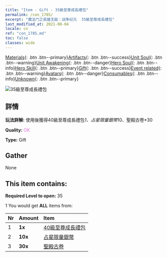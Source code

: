 ```yaml
---
title: "Item - Gift - 35級至尊成長禮包"
permalink: /con_1785/
excerpt: "魔法门之英雄无敌：战争纪元  35級至尊成長禮包"
last_modified_at: 2021-08-04
locale: cn
ref: "con_1785.md"
toc: false
classes: wide
---
```

 [Materials](/ItemsCN/){: .btn .btn--primary}[Artifacts](/ItemsCN/Artifacts/){: .btn .btn--success}[Unit Soul](/ItemsCN/UnitSoul/){: .btn .btn--warning}[Unit Awakening](/ItemsCN/UnitAwakening/){: .btn .btn--danger}[Hero Soul](/ItemsCN/HeroSoul/){: .btn .btn--info}[Hero Skill](/ItemsCN/HeroSkill/){: .btn .btn--primary}[Gift](/ItemsCN/Gift/){: .btn .btn--success}[Event related](/ItemsCN/Events/){: .btn .btn--warning}[Avatars](/ItemsCN/Avatars/){: .btn .btn--danger}[Consumables](/ItemsCN/Consumables/){: .btn .btn--info}[Unknown](/ItemsCN/Unknown/){: .btn .btn--primary}

 ![35級至尊成長禮包](/images/t/i_907221.png)

## 詳情
 **玩法詳解:** 使用後獲得40級至尊成長禮包*1、占星限量銀幣*10、聖殿古卷*30

 **Quality:** <span style="color: #DA70D6">OK</span>

 **Type:** Gift

## Gather

  None

## This item contains:

 **Required Level to open:** 35

 1 You would get **ALL** items  from:

  | Nr | Amount |     Item    |
  |:---|:-------|:------------|
  | 1 |  **1x** | [40級至尊成長禮包](/cn/Items/con_1786/) |  | 
  | 2 |  **10x** | [占星限量銀幣](/cn/Items/con_969/) |  | 
  | 3 |  **30x** | [聖殿古卷](/cn/Items/con_697/) |  | 
